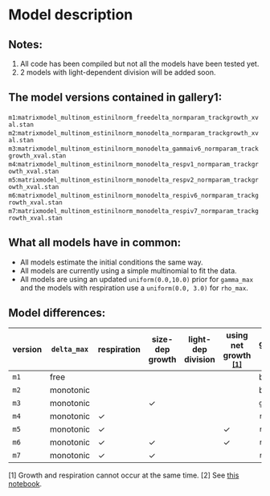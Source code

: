 # Model description

## Notes:
 1. All code has been compiled but not all the models have been tested yet.
 2. 2 models with light-dependent division will be added soon.

## The model versions contained in gallery1:
`m1`:`matrixmodel_multinom_estinilnorm_freedelta_normparam_trackgrowth_xval.stan`
`m2`:`matrixmodel_multinom_estinilnorm_monodelta_normparam_trackgrowth_xval.stan`
`m3`:`matrixmodel_multinom_estinilnorm_monodelta_gammaiv6_normparam_trackgrowth_xval.stan`
`m4`:`matrixmodel_multinom_estinilnorm_monodelta_respv1_normparam_trackgrowth_xval.stan`
`m5`:`matrixmodel_multinom_estinilnorm_monodelta_respv2_normparam_trackgrowth_xval.stan`
`m6`:`matrixmodel_multinom_estinilnorm_monodelta_respiv6_normparam_trackgrowth_xval.stan`
`m7`:`matrixmodel_multinom_estinilnorm_monodelta_respiv7_normparam_trackgrowth_xval.stan`

## What all models have in common:
 * All models estimate the initial conditions the same way.
 * All models are currently using a simple multinomial to fit the data.
 * All models are using an updated `uniform(0.0,10.0)` prior for `gamma_max` and the models with respiration use a `uniform(0.0, 3.0)` for `rho_max`.

## Model differences:

| version | `delta_max` | respiration  | size-dep growth | light-dep division | using net growth <sup>[\[1\]](#netfootnote) | growth/respiration version <sup>[\[2\]](#versionfootnote) |
| ------- | ----------  | --- | --- | --- | --- | -------------------------- |
|`m1`     | free        |     |     |     |     | basic                      |
|`m2`     | monotonic   |     |     |     |     | basic                      |
|`m3`     | monotonic   |     | ✓   |     |     | `gammaiv6`                 |
|`m4`     | monotonic   | ✓   |     |     |     | `respv1`                   |
|`m5`     | monotonic   | ✓   |     |     | ✓   | `respv2`                   |
|`m6`     | monotonic   | ✓   | ✓   |     | ✓   | `respiv6`                  |
|`m7`     | monotonic   | ✓   | ✓   |     |     | `respiv7`                  |

<a name="netfootnote">[1]</a> Growth and respiration cannot occur at the same time.
<a name="versionfootnote">[2]</a> See [this notebook](/sizedep_formulations.ipynb).


